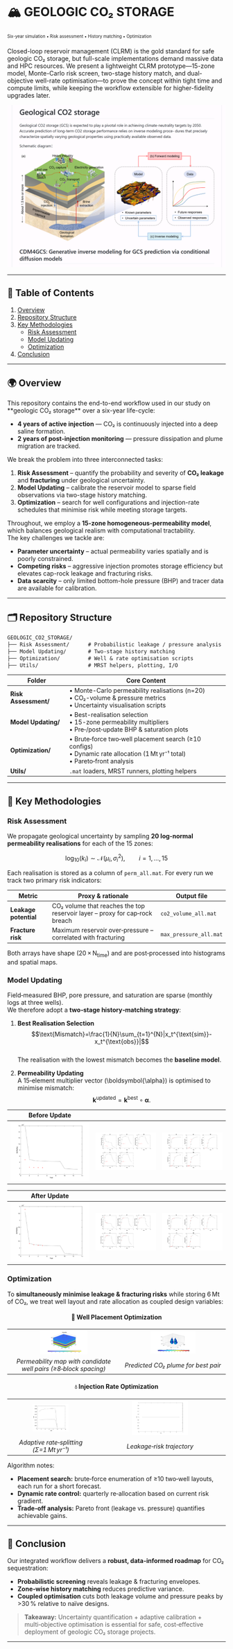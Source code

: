 
# 🏔️ GEOLOGIC CO₂ STORAGE  
<sub><sup>Six-year simulation • Risk assessment • History matching • Optimization</sup></sub>

Closed-loop reservoir management (CLRM) is the gold standard for safe geologic CO₂ storage, but full-scale implementations demand massive data and HPC resources. We present a lightweight CLRM prototype—15-zone model, Monte-Carlo risk screen, two-stage history match, and dual-objective well-rate optimisation—to prove the concept within tight time and compute limits, while keeping the workflow extensible for higher-fidelity upgrades later.

![image](https://github.com/Miawang32/GEOLOGIC_CO2_STORAGE/blob/main/resources/big_picture.jpg)

---

## 📑 Table of Contents
1. [Overview](#overview)
2. [Repository Structure](#repository-structure)
3. [Key Methodologies](#key-methodologies)
   - [Risk Assessment](#risk-assessment)
   - [Model Updating](#model-updating)
   - [Optimization](#optimization)
4. [Conclusion](#conclusion)

---

<h2 id="overview">🌍 Overview</h2>
This repository contains the end-to-end workflow used in our study  
on **geologic CO₂ storage** over a six-year life-cycle:

* **4 years of active injection** — CO₂ is continuously injected into a deep saline formation.  
* **2 years of post-injection monitoring** — pressure dissipation and plume migration are tracked.

We break the problem into three interconnected tasks:

1. **Risk Assessment** – quantify the probability and severity of **CO₂ leakage** and **fracturing** under geological uncertainty.  
2. **Model Updating** – calibrate the reservoir model to sparse field observations via two-stage history matching.  
3. **Optimization** – search for well configurations and injection-rate schedules that minimise risk while meeting storage targets.

Throughout, we employ a **15-zone homogeneous‐permeability model**, which balances geological realism with computational tractability.  
The key challenges we tackle are:

* **Parameter uncertainty** – actual permeability varies spatially and is poorly constrained.  
* **Competing risks** – aggressive injection promotes storage efficiency but elevates cap-rock leakage and fracturing risks.  
* **Data scarcity** – only limited bottom-hole pressure (BHP) and tracer data are available for calibration.

---

<h2 id="repository-structure">🗂️ Repository Structure</h2>

```text
GEOLOGIC_CO2_STORAGE/
├── Risk Assessment/      # Probabilistic leakage / pressure analysis
├── Model Updating/       # Two-stage history matching
├── Optimization/         # Well & rate optimisation scripts
├── Utils/                # MRST helpers, plotting, I/O
```

| Folder | Core Content |
|--------|--------------|
| **Risk Assessment/** | • Monte-Carlo permeability realisations (n=20)<br>• CO₂-volume & pressure metrics<br>• Uncertainty visualisation scripts |
| **Model Updating/**  | • Best-realisation selection<br>• 15-zone permeability multipliers<br>• Pre‑/post‑update BHP & saturation plots |
| **Optimization/**    | • Brute‑force two‑well placement search (≥10 configs)<br>• Dynamic rate allocation (1 Mt yr⁻¹ total)<br>• Pareto‑front analysis |
| **Utils/**           | `.mat` loaders, MRST runners, plotting helpers |

---

<h2 id="key-methodologies">🔬 Key Methodologies</h2>

### Risk Assessment
We propagate geological uncertainty by sampling **20 log‑normal permeability realisations** for each of the 15 zones:

$$
\log_{10}(k_i) \sim \mathcal{N}(\mu_i,\sigma_i^2),\qquad i=1,\dots,15
$$

Each realisation is stored as a column of `perm_all.mat`. For every run we track two primary risk indicators:

| Metric | Proxy & rationale | Output file |
|--------|------------------|-------------|
| **Leakage potential** | CO₂ volume that reaches the top reservoir layer – proxy for cap‑rock breach | `co2_volume_all.mat` |
| **Fracture risk** | Maximum reservoir over‑pressure – correlated with fracturing | `max_pressure_all.mat` |

Both arrays have shape (20 × N<sub>time</sub>) and are post‑processed into histograms and spatial maps.

### Model Updating
Field‑measured BHP, pore pressure, and saturation are sparse (monthly logs at three wells).  
We therefore adopt a **two‑stage history‑matching strategy**:

1. **Best Realisation Selection**  
   $$\text{Mismatch}=\frac{1}{N}\sum_{t=1}^{N}|x_t^{\text{sim}}-x_t^{\text{obs}}|$$  
   The realisation with the lowest mismatch becomes the **baseline model**.

2. **Permeability Updating**  
   A 15‑element multiplier vector \(\boldsymbol{\alpha}\) is optimised to minimise mismatch:  
   $$\mathbf{k}^{\text{updated}} = \mathbf{k}^{\text{best}} \circ \boldsymbol{\alpha}.$$

<div align="center">

| **Before Update** | | |
|:--:|:--:|:--:|
| ![](resources/before/update_BHP_beforeupdate.png) | ![](resources/before/update_PWell_beforeupdate.png) | ![](resources/before/update_SWell_beforeupdate.png) |

| **After Update** | | |
|:--:|:--:|:--:|
| ![](resources/after/update_BHP_4.png) | ![](resources/after/update_PWell_4.png) | ![](resources/after/update_SWell_4.png) |

</div>

### Optimization
To **simultaneously minimise leakage & fracturing risks** while storing 6 Mt of CO₂, we treat well layout and rate allocation as coupled design variables:

<div align="center">

#### 🚩 Well Placement Optimization
<table>
  <tr>
    <td align="center"><img src="resources/optima/perm_udLocation_map_1.png" width="45%"></td>
    <td align="center"><img src="resources/optima/plume_udLocation_1.png" width="45%"></td>
  </tr>
  <tr>
    <td align="center"><em>Permeability map with candidate well pairs (≥8‑block spacing)</em></td>
    <td align="center"><em>Predicted CO₂ plume for best pair</em></td>
  </tr>
</table>

#### 💧 Injection Rate Optimization
<table>
  <tr>
    <td align="center"><img src="resources/untitled%20folder/Rate.png" width="45%"></td>
    <td align="center"><img src="resources/untitled%20folder/CO2_leakage%20.png" width="45%"></td>
  </tr>
  <tr>
    <td align="center"><em>Adaptive rate‑splitting (Σ=1 Mt yr⁻¹)</em></td>
    <td align="center"><em>Leakage‑risk trajectory</em></td>
  </tr>
</table>

</div>

Algorithm notes:

* **Placement search:** brute‑force enumeration of ≥10 two‑well layouts, each run for a short forecast.  
* **Dynamic rate control:** quarterly re‑allocation based on current risk gradient.  
* **Trade‑off analysis:** Pareto front (leakage vs. pressure) quantifies achievable gains.

---

<h2 id ="conclusion">🏁 Conclusion</h2>

Our integrated workflow delivers a **robust, data-informed roadmap** for CO₂ sequestration:

* **Probabilistic screening** reveals leakage & fracturing envelopes.  
* **Zone‑wise history matching** reduces predictive variance.  
* **Coupled optimisation** cuts both leakage volume and pressure peaks by >30 % relative to naïve designs.

> **Takeaway:** Uncertainty quantification + adaptive calibration + multi‑objective optimisation is essential for safe, cost‑effective deployment of geologic CO₂ storage projects.

---

